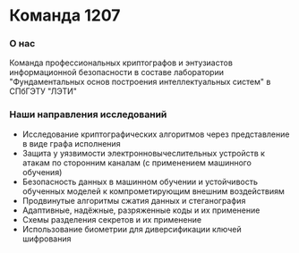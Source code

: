 # Команда 1207

### О нас

Команда профессиональных криптографов и энтузиастов информационной безопасности в составе лаборатории "Фундаментальных основ построения интеллектуальных систем" в СПбГЭТУ "ЛЭТИ"

### Наши направления исследований
* Исследование криптографических алгоритмов через представление в виде графа исполнения
* Защита у уязвимости электронновычеслительных устройств к атакам по сторонним каналам (с применением машинного обучения)
* Безопасность данных в машинном обучении и устойчивость обученных моделей к компрометирующим внешним воздействиям
* Продвинутые алгоритмы сжатия данных и стеганография
* Адаптивные, надёжные, разряженные коды и их применение
* Схемы разделения секретов и их применение
* Использование биометрии для диверсификации ключей шифрования

